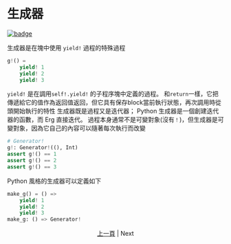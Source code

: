 # 生成器

[![badge](https://img.shields.io/endpoint.svg?url=https%3A%2F%2Fgezf7g7pd5.execute-api.ap-northeast-1.amazonaws.com%2Fdefault%2Fsource_up_to_date%3Fowner%3Derg-lang%26repos%3Derg%26ref%3Dmain%26path%3Ddoc/EN/syntax/34_generator.md%26commit_hash%3D51de3c9d5a9074241f55c043b9951b384836b258)](https://gezf7g7pd5.execute-api.ap-northeast-1.amazonaws.com/default/source_up_to_date?owner=erg-lang&repos=erg&ref=main&path=doc/EN/syntax/34_generator.md&commit_hash=51de3c9d5a9074241f55c043b9951b384836b258)

生成器是在塊中使用 `yield!` 過程的特殊過程

```python
g!() =
    yield! 1
    yield! 2
    yield! 3
```

`yield!` 是在調用`self!.yield!` 的子程序塊中定義的過程。 和`return`一樣，它把傳遞給它的值作為返回值返回，但它具有保存block當前執行狀態，再次調用時從頭開始執行的特性
生成器既是過程又是迭代器； Python 生成器是一個創建迭代器的函數，而 Erg 直接迭代。 過程本身通常不是可變對象(沒有`！`)，但生成器是可變對象，因為它自己的內容可以隨著每次執行而改變

```python
# Generator!
g!: Generator!((), Int)
assert g!() == 1
assert g!() == 2
assert g!() == 3
```

Python 風格的生成器可以定義如下

```python
make_g() = () =>
    yield! 1
    yield! 2
    yield! 3
make_g: () => Generator!
```

<p align='center'>
    <a href='./33_package_system.md'>上一頁</a> | Next
</p>
